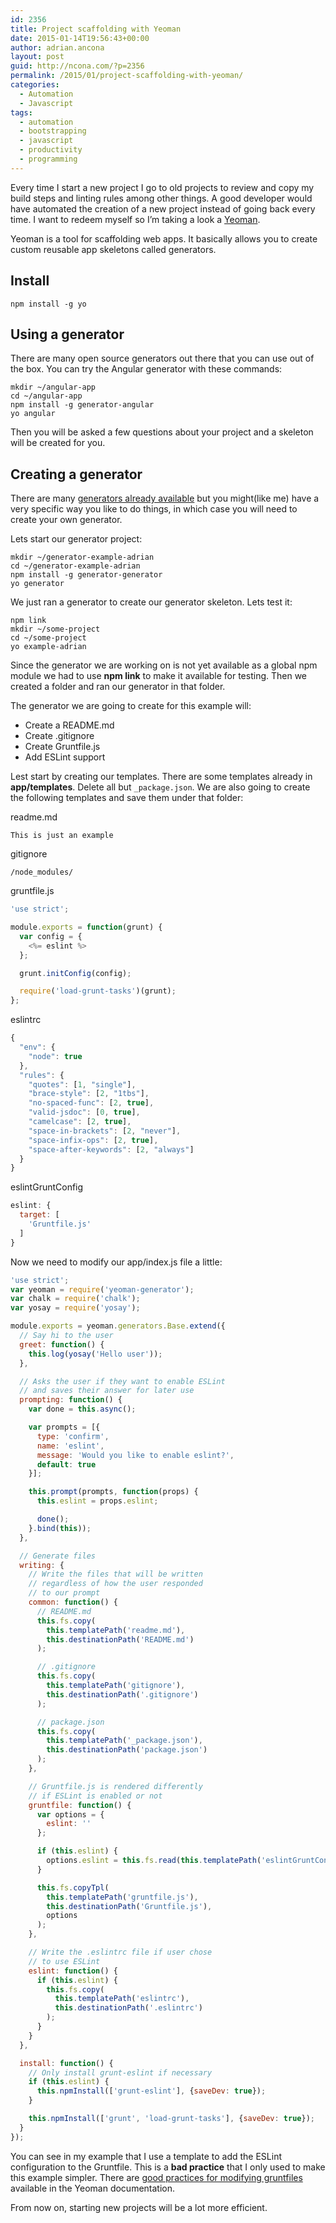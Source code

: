 ```yaml
---
id: 2356
title: Project scaffolding with Yeoman
date: 2015-01-14T19:56:43+00:00
author: adrian.ancona
layout: post
guid: http://ncona.com/?p=2356
permalink: /2015/01/project-scaffolding-with-yeoman/
categories:
  - Automation
  - Javascript
tags:
  - automation
  - bootstrapping
  - javascript
  - productivity
  - programming
---
```

Every time I start a new project I go to old projects to review and copy my build steps and linting rules among other things. A good developer would have automated the creation of a new project instead of going back every time. I want to redeem myself so I&#8217;m taking a look a [Yeoman](http://yeoman.io "Yeoman").

Yeoman is a tool for scaffolding web apps. It basically allows you to create custom reusable app skeletons called generators.

## Install

```
npm install -g yo
```

<!--more-->

## Using a generator

There are many open source generators out there that you can use out of the box. You can try the Angular generator with these commands:

```
mkdir ~/angular-app
cd ~/angular-app
npm install -g generator-angular
yo angular
```

Then you will be asked a few questions about your project and a skeleton will be created for you.

## Creating a generator

There are many [generators already available](http://yeoman.io/generators/ "Generators available") but you might(like me) have a very specific way you like to do things, in which case you will need to create your own generator.

Lets start our generator project:

```
mkdir ~/generator-example-adrian
cd ~/generator-example-adrian
npm install -g generator-generator
yo generator
```

We just ran a generator to create our generator skeleton. Lets test it:

```
npm link
mkdir ~/some-project
cd ~/some-project
yo example-adrian
```

Since the generator we are working on is not yet available as a global npm module we had to use **npm link** to make it available for testing. Then we created a folder and ran our generator in that folder.

The generator we are going to create for this example will:

  * Create a README.md
  * Create .gitignore
  * Create Gruntfile.js
  * Add ESLint support

Lest start by creating our templates. There are some templates already in **app/templates**. Delete all but `_package.json`. We are also going to create the following templates and save them under that folder:

readme.md

```
This is just an example
```

gitignore

```
/node_modules/
```

gruntfile.js

```js
'use strict';

module.exports = function(grunt) {
  var config = {
    <%= eslint %>
  };

  grunt.initConfig(config);

  require('load-grunt-tasks')(grunt);
};
```

eslintrc

```js
{
  "env": {
    "node": true
  },
  "rules": {
    "quotes": [1, "single"],
    "brace-style": [2, "1tbs"],
    "no-spaced-func": [2, true],
    "valid-jsdoc": [0, true],
    "camelcase": [2, true],
    "space-in-brackets": [2, "never"],
    "space-infix-ops": [2, true],
    "space-after-keywords": [2, "always"]
  }
}
```

eslintGruntConfig

```js
eslint: {
  target: [
    'Gruntfile.js'
  ]
}
```

Now we need to modify our app/index.js file a little:

```js
'use strict';
var yeoman = require('yeoman-generator');
var chalk = require('chalk');
var yosay = require('yosay');

module.exports = yeoman.generators.Base.extend({
  // Say hi to the user
  greet: function() {
    this.log(yosay('Hello user'));
  },

  // Asks the user if they want to enable ESLint
  // and saves their answer for later use
  prompting: function() {
    var done = this.async();

    var prompts = [{
      type: 'confirm',
      name: 'eslint',
      message: 'Would you like to enable eslint?',
      default: true
    }];

    this.prompt(prompts, function(props) {
      this.eslint = props.eslint;

      done();
    }.bind(this));
  },

  // Generate files
  writing: {
    // Write the files that will be written
    // regardless of how the user responded
    // to our prompt
    common: function() {
      // README.md
      this.fs.copy(
        this.templatePath('readme.md'),
        this.destinationPath('README.md')
      );

      // .gitignore
      this.fs.copy(
        this.templatePath('gitignore'),
        this.destinationPath('.gitignore')
      );

      // package.json
      this.fs.copy(
        this.templatePath('_package.json'),
        this.destinationPath('package.json')
      );
    },

    // Gruntfile.js is rendered differently
    // if ESLint is enabled or not
    gruntfile: function() {
      var options = {
        eslint: ''
      };

      if (this.eslint) {
        options.eslint = this.fs.read(this.templatePath('eslintGruntConfig'));
      }

      this.fs.copyTpl(
        this.templatePath('gruntfile.js'),
        this.destinationPath('Gruntfile.js'),
        options
      );
    },

    // Write the .eslintrc file if user chose
    // to use ESLint
    eslint: function() {
      if (this.eslint) {
        this.fs.copy(
          this.templatePath('eslintrc'),
          this.destinationPath('.eslintrc')
        );
      }
    }
  },

  install: function() {
    // Only install grunt-eslint if necessary
    if (this.eslint) {
      this.npmInstall(['grunt-eslint'], {saveDev: true});
    }

    this.npmInstall(['grunt', 'load-grunt-tasks'], {saveDev: true});
  }
});
```

You can see in my example that I use a template to add the ESLint configuration to the Gruntfile. This is a **bad practice** that I only used to make this example simpler. There are [good practices for modifying gruntfiles](http://yeoman.io/authoring/gruntfile.html) available in the Yeoman documentation.

From now on, starting new projects will be a lot more efficient.
